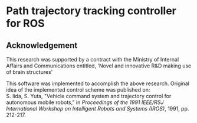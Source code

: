 Path trajectory tracking controller for ROS
====================


Acknowledgement
--------------------

This research was supported by a contract with the Ministry of Internal Affairs and Communications entitled, 'Novel and innovative R&D making use of brain structures'


This software was implemented to accomplish the above research.
Original idea of the implemented control scheme was published on:  
S. Iida, S. Yuta, "Vehicle command system and trajectory control for autonomous mobile robots," in *Proceedings of the 1991 IEEE/RSJ International Workshop on Intelligent Robots and Systems (IROS)*, 1991, pp. 212-217.

